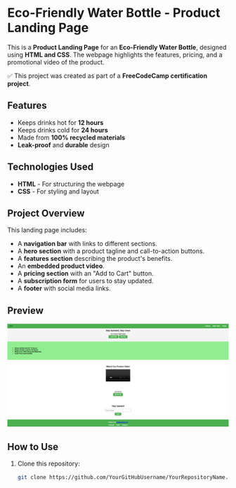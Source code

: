 # Eco-Friendly Water Bottle - Product Landing Page

This is a **Product Landing Page** for an **Eco-Friendly Water Bottle**, designed using **HTML and CSS**. The webpage highlights the features, pricing, and a promotional video of the product.

✅ This project was created as part of a **FreeCodeCamp certification project**.

## Features
- Keeps drinks hot for **12 hours**
- Keeps drinks cold for **24 hours**
- Made from **100% recycled materials**
- **Leak-proof** and **durable** design

## Technologies Used
- **HTML** - For structuring the webpage
- **CSS** - For styling and layout

## Project Overview
This landing page includes:
- A **navigation bar** with links to different sections.
- A **hero section** with a product tagline and call-to-action buttons.
- A **features section** describing the product's benefits.
- An **embedded product video**.
- A **pricing section** with an "Add to Cart" button.
- A **subscription form** for users to stay updated.
- A **footer** with social media links.

## Preview

![Product Landing Page Screenshot](Screenshot.png)

## How to Use
1. Clone this repository:
   ```sh
   git clone https://github.com/YourGitHubUsername/YourRepositoryName.git
